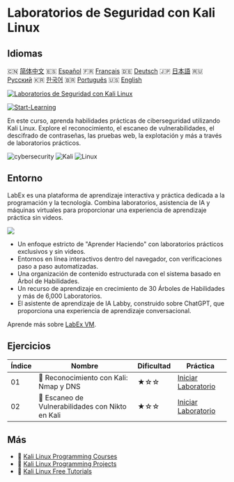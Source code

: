 # Laboratorios de Seguridad con Kali Linux

## Idiomas

🇨🇳 [简体中文](README_zh.md) 🇪🇸 [Español](README_es.md) 🇫🇷 [Français](README_fr.md) 🇩🇪 [Deutsch](README_de.md) 🇯🇵 [日本語](README_ja.md) 🇷🇺 [Русский](README_ru.md) 🇰🇷 [한국어](README_ko.md) 🇧🇷 [Português](README_pt.md) 🇺🇸 [English](README.md) 

[![Laboratorios de Seguridad con Kali Linux](https://cover-creator.labex.io/kali-linux-security-labs.png?lang=es)](https://labex.io/es/courses/kali-linux-security-labs)

[![Start-Learning](https://img.shields.io/badge/Start-Learning-whitesmoke?style=for-the-badge)](https://labex.io/es/courses/kali-linux-security-labs)

En este curso, aprenda habilidades prácticas de ciberseguridad utilizando Kali Linux. Explore el reconocimiento, el escaneo de vulnerabilidades, el descifrado de contraseñas, las pruebas web, la explotación y más a través de laboratorios prácticos.

![cybersecurity](https://img.shields.io/badge/cybersecurity-whitesmoke?style=for-the-badge&logo=cybersecurity)
![Kali](https://img.shields.io/badge/Kali-whitesmoke?style=for-the-badge&logo=kali)
![Linux](https://img.shields.io/badge/Linux-whitesmoke?style=for-the-badge&logo=linux)


## Entorno

LabEx es una plataforma de aprendizaje interactiva y práctica dedicada a la programación y la tecnología. Combina laboratorios, asistencia de IA y máquinas virtuales para proporcionar una experiencia de aprendizaje práctica sin videos.

![](https://tutorial-screenshot.getvm.io/images/vm-1725247253.png)

- Un enfoque estricto de "Aprender Haciendo" con laboratorios prácticos exclusivos y sin videos.
- Entornos en línea interactivos dentro del navegador, con verificaciones paso a paso automatizadas.
- Una organización de contenido estructurada con el sistema basado en Árbol de Habilidades.
- Un recurso de aprendizaje en crecimiento de 30 Árboles de Habilidades y más de 6,000 Laboratorios.
- El asistente de aprendizaje de IA Labby, construido sobre ChatGPT, que proporciona una experiencia de aprendizaje conversacional.

Aprende más sobre [LabEx VM](https://support.labex.io/using-labex/virtual-machine).

## Ejercicios

|   Índice | Nombre                                           | Dificultad   | Práctica                                                                                                                           |
|----------|--------------------------------------------------|--------------|------------------------------------------------------------------------------------------------------------------------------------|
|       01 | 📖 Reconocimiento con Kali: Nmap y DNS           | ★☆☆          | <a target='_blank' href='https://labex.io/es/tutorials/kali-kali-reconnaissance-with-nmap-and-dns-552298'>Iniciar Laboratorio</a>  |
|       02 | 📖 Escaneo de Vulnerabilidades con Nikto en Kali | ★☆☆          | <a target='_blank' href='https://labex.io/es/tutorials/kali-kali-vulnerability-scanning-with-nikto-552301'>Iniciar Laboratorio</a> |

## Más

- 🔗 [Kali Linux Programming Courses](https://github.com/labex-labs/awesome-programming-courses)
- 🔗 [Kali Linux Programming Projects](https://github.com/labex-labs/awesome-programming-projects)
- 🔗 [Kali Linux Free Tutorials](https://github.com/labex-labs/kali-free-tutorials)

